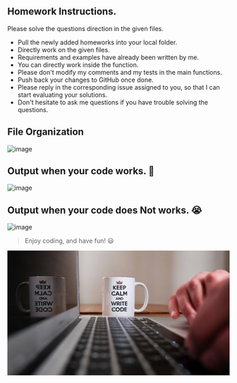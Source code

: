 ## Homework Instructions.
Please solve the questions direction in the given files.
- Pull the newly added homeworks into your local folder.
- Directly work on the given files. 
- Requirements and examples have already been written by me.
- You can directly work inside the function.
- Please don't modify my comments and my tests in the main functions.
- Push back your changes to GitHub once done.
- Please reply in the corresponding issue assigned to you, so that I can start evaluating your solutions.
- Don't hesitate to ask me questions if you have trouble solving the questions.

## File Organization
![image](https://user-images.githubusercontent.com/15117843/36644757-f9980ede-1a2c-11e8-8fec-a7607f55ce44.png)

## Output when your code works. :clap:
![image](https://user-images.githubusercontent.com/15117843/36644764-19fac2c0-1a2d-11e8-8f14-921967090494.png)

## Output when your code does Not works. :sob:
![image](https://user-images.githubusercontent.com/15117843/36644785-5ab6cf02-1a2d-11e8-8f60-9bb0c8c422de.png)


> Enjoy coding, and have fun! :smiley:

![codeon](../poster.png)
